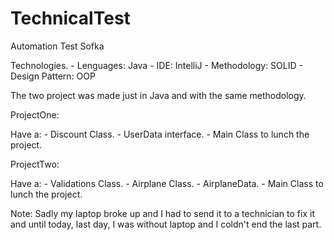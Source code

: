 # TechnicalTest
Automation Test Sofka

Technologies.
	- Lenguages: Java
	- IDE: IntelliJ
	- Methodology: SOLID
	- Design Pattern: OOP

The two project was made just in Java and with the same methodology.

ProjectOne: 
	
Have a:
	- Discount Class.
	- UserData interface.
	- Main Class to lunch the project.

ProjectTwo:

Have a: 
	- Validations Class.
	- Airplane Class.
	- AirplaneData.
	- Main Class to lunch the project.

Note: Sadly my laptop broke up and I had to send it to a technician to fix it and until today, last day, I was without laptop and I coldn't end the last part.